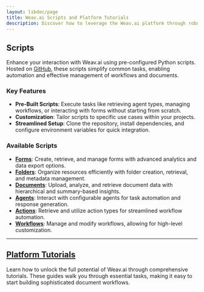 ```yaml
---
layout: libdoc/page
title: Weav.ai Scripts and Platform Tutorials
description: Discover how to leverage the Weav.ai platform through robust scripts and step-by-step tutorials. Simplify interactions, automate workflows, and integrate advanced document and data management capabilities into your applications effortlessly.
---
```


## **Scripts**
Enhance your interaction with Weav.ai using pre-configured Python scripts. Hosted on [GitHub](https://github.com/weav-ai/weav-dev), these scripts simplify common tasks, enabling automation and effective management of workflows and documents.

### **Key Features**
- **Pre-Built Scripts**: Execute tasks like retrieving agent types, managing workflows, or interacting with forms without starting from scratch.
- **Customization**: Tailor scripts to specific use cases within your projects.
- **Streamlined Setup**: Clone the repository, install dependencies, and configure environment variables for quick integration.

### **Available Scripts**
- [**Forms**](scripts/forms): Create, retrieve, and manage forms with advanced analytics and data export options.
- [**Folders**](scripts/folders): Organize resources efficiently with folder creation, retrieval, and metadata management.
- [**Documents**](scripts/documents): Upload, analyze, and retrieve document data with hierarchical and summary-based insights.
- [**Agents**](scripts/agents): Interact with configurable agents for task automation and response generation.
- [**Actions**](scripts/actions): Retrieve and utilize action types for streamlined workflow automation.
- [**Workflows**](scripts/workflows): Manage and modify workflows, allowing for high-level customization.

--- 

## [**Platform Tutorials**](tutorials/intro)
Learn how to unlock the full potential of Weav.ai through comprehensive tutorials. These guides walk you through essential tasks, making it easy to start building sophisticated document workflows. 
